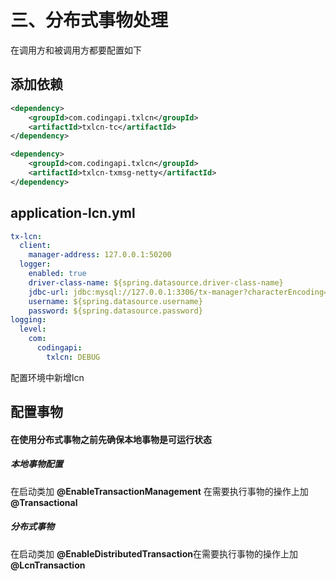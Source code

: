 # 三、分布式事物处理

在调用方和被调用方都要配置如下

## 添加依赖

```xml
<dependency>
    <groupId>com.codingapi.txlcn</groupId>
    <artifactId>txlcn-tc</artifactId>
</dependency>

<dependency>
    <groupId>com.codingapi.txlcn</groupId>
    <artifactId>txlcn-txmsg-netty</artifactId>
</dependency>
```

## application-lcn.yml

```yaml
tx-lcn:
  client:
    manager-address: 127.0.0.1:50200
  logger:
    enabled: true
    driver-class-name: ${spring.datasource.driver-class-name}
    jdbc-url: jdbc:mysql://127.0.0.1:3306/tx-manager?characterEncoding=UTF-8
    username: ${spring.datasource.username}
    password: ${spring.datasource.password}
logging:
  level:
    com:
      codingapi:
        txlcn: DEBUG
```
配置环境中新增lcn

## 配置事物

#### 在使用分布式事物之前先确保本地事物是可运行状态

##### 本地事物配置

在启动类加 **@EnableTransactionManagement** 在需要执行事物的操作上加 **@Transactional**

##### 分布式事物

在启动类加 **@EnableDistributedTransaction**在需要执行事物的操作上加 **@LcnTransaction**